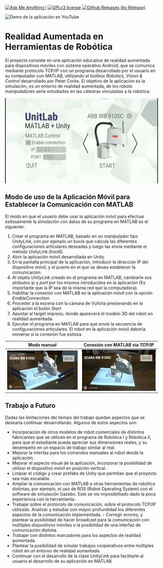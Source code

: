 [![Ask Me Anything !](https://img.shields.io/badge/Ask%20me-anything-1abc9c.svg)](https://github.com/FernandezGFG)
[![GPLv3 license](https://img.shields.io/badge/License-GPLv3-blue.svg)](https://github.com/FernandezGFG/Unitlab-RoboticsAR/blob/master/LICENSE)
[![Github Releases (by Release)](https://img.shields.io/github/downloads/Naereen/StrapDown.js/v1.0.0/total.svg)](https://github.com/FernandezGFG/Unitlab-RoboticsAR/releases)

![Demo de la aplicación en YouTube](https://youtu.be/yapi3V-RTgs)

# Realidad Aumentada en Herramientas de Robótica

El proyecto consiste en una aplicación educativa de realidad aumentada para dispositivos móviles con sistema operativo Android, que se comunica mediante protocolo TCP/IP con un programa desarrollado por el usuario en su computador con MATLAB, utilizando el toolbox *Robotics, Vision & Control* desarrollado por Peter Corke. El objetivo de la aplicación es la simulación, es un entorno de realidad aumentada, de los robots manipuladores serie estudiados en las cátedras vinculadas a la robótica.

![](imgs/main_menu.png)

## Modo de uso de la Aplicación Móvil para Establecer la Comunicación con MATLAB
El modo en que el usuario debe usar la aplicación móvil para efectuar exitosamente la simulación con datos de su programa en MATLAB es el siguiente:

1. Crear el programa en MATLAB, basado en un manipulador tipo *UnityLink*, con por ejemplo un bucle que calcula las diferentes configuraciones articulares deseadas y luego las envía mediante el método *UnityLink.SnedQ*.
2. Abrir la aplicación móvil desarrollada en Unity.
3. En la pantalla principal de la aplicación, introducir la dirección IP del dispositivo móvil, y el puerto en el que se desea establecer la comunicación.
4. Al objeto *UnityLink* creado en el programa en MATLAB, cambiarle sus atributos *ip* y *port* por los mismos introducidos en la aplicación (Es importante que la IP sea de la misma red que la computadora).
5. Habilitar la conexión con MATLAB en la aplicación móvil con la opción *EnableConnection*.
6. Proceder a la escena con la cámara de Vuforia presionando en la aplicación el botón *Start*.
7. Apuntar al target impreso, donde aparecerá el modelo 3D del robot en realidad aumentada.
8. Ejecutar el programa en MATLAB para que envíe la secuencia de configuraciones articulares. El robot en la aplicación móvil debería moverse si la conexión fue exitosa.


Modo manual               |  Conexión con MATLAB via TCP/IP
:-------------------------:|:-------------------------:
![](imgs/manual_mode.png)  |  ![](imgs/matlab_mode.png)

## Trabajo a Futuro
Dadas las limitaciones del tiempo del trabajo quedan aspectos que se desearía continuar desarrollando. Algunos de estos aspectos son:

- Incorporación de otros modelos de robot comerciales de distintos fabricantes que se utilicen en el programa de Robótica I y Robótica II, para que el estudiante pueda apreciar sus dimensiones reales, y su desempeño en un espacio de trabajo similar al real.
- Mejorar la interfaz para los comandos manuales al robot desde la aplicación.
- Mejorar el aspecto visual de la aplicación, incorporar la posibilidad de utilizar el dispositivo móvil en posición vertical.
- Limpiar el código y crear prefabs de Unity que permitan que el proyecto sea más escalable.
- Ampliar la comunicación con MATLAB a otras herramientas de robótica distintas, por ejemplo, el uso de ROS (Robot Operating System) con el software de simulación Gazebo. Esto se vio imposibilitado dado la poca experiencia con la herramienta.
- Trabajar sobre el protocolo de comunicación, sobre el protocolo TCP/IP utilizado. Analizar y estudiar con mayor profundidad los diferentes aspectos de la comunicación implementada. - Corregir errores, y plantear la posibilidad de hacer broadcast para la comunicación con múltiples dispositivos móviles o la posibilidad de una interfaz de comunicación distinta.
- Trabajar con distintos marcadores para los aspectos de realidad aumentada.
- Plantear la posibilidad de simular trabajos cooperativos entre múltiples robot en un entorno de realidad aumentada.
- Continuar con el desarrollo de la clase UnityLink para facilitarle al usuario el desarrollo de su aplicación en MATLAB.
